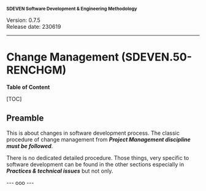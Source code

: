 <small>**SDEVEN Software Development & Engineering Methodology**</small>

Version: 0.7.5<br>
Release date: 230619

***

# Change Management (SDEVEN.50-RENCHGM)

**Table of Content**

[TOC]

## Preamble

This is about changes in software development process. The classic procedure of change management from ***Project Management discipline must be followed***.

There is no dedicated detailed procedure. Those things, very specific to software development can be found in the other sections especially in ***Practices & technical issues*** but not only.

--- ooo ---